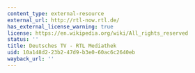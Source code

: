 ```yaml
---
content_type: external-resource
external_url: http://rtl-now.rtl.de/
has_external_license_warning: true
license: https://en.wikipedia.org/wiki/All_rights_reserved
status: ''
title: Deutsches TV - RTL Mediathek
uid: 10a148d2-23b2-47d9-b3e0-60ac6c2640eb
wayback_url: ''
---
```

